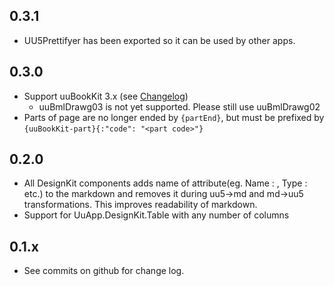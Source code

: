 0.3.1
-----
* UU5Prettifyer has been exported so it can be used by other apps.

0.3.0
-----
* Support uuBookKit 3.x (see [Changelog](https://uuos9.plus4u.net/uu-bookkitg01-main/78462435-e3f5c648e85f4319bd8fc25ea5be6c2c/book/page?code=rn_3))
  * uuBmlDrawg03 is not yet supported. Please still use uuBmlDrawg02 
* Parts of page are no longer ended by `{partEnd}`, but must be prefixed by `{uuBookKit-part}{:"code": "<part code>"}`

0.2.0
-----
* All DesignKit components adds name of attribute(eg. Name : , Type : etc.) to the markdown and removes it during uu5->md and md->uu5 transformations. This improves readability of markdown. 
* Support for UuApp.DesignKit.Table with any number of columns 

0.1.x
-----
* See commits on github for change log.
